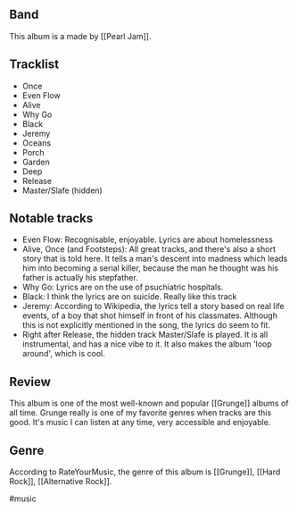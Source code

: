 ## Band
This album is a made by [[Pearl Jam]].
## Tracklist
- Once
- Even Flow
- Alive
- Why Go
- Black
- Jeremy
- Oceans
- Porch
- Garden
- Deep
- Release
- Master/Slafe (hidden)
## Notable tracks
- Even Flow: Recognisable, enjoyable. Lyrics are about homelessness
- Alive, Once (and Footsteps): All great tracks, and there's also a short story that is told here. It tells a man's descent into madness which leads him into becoming a serial killer, because the man he thought was his father is actually his stepfather.
- Why Go: Lyrics are on the use of psuchiatric hospitals. 
- Black: I think the lyrics are on suicide. Really like this track
- Jeremy: According to Wikipedia, the lyrics tell a story based on real life events, of a boy that shot himself in front of his classmates. Although this is not explicitly mentioned in the song, the lyrics do seem to fit. 
- Right after Release, the hidden track Master/Slafe is played. It is all instrumental, and has a nice vibe to it. It also makes the album 'loop around', which is cool.
## Review
This album is one of the most well-known and popular [[Grunge]] albums of all time. Grunge really is one of my favorite genres when tracks are this good. It's music I can listen at any time, very accessible and enjoyable. 
## Genre
According to RateYourMusic, the genre of this album is [[Grunge]], [[Hard Rock]], [[Alternative Rock]].

#music
